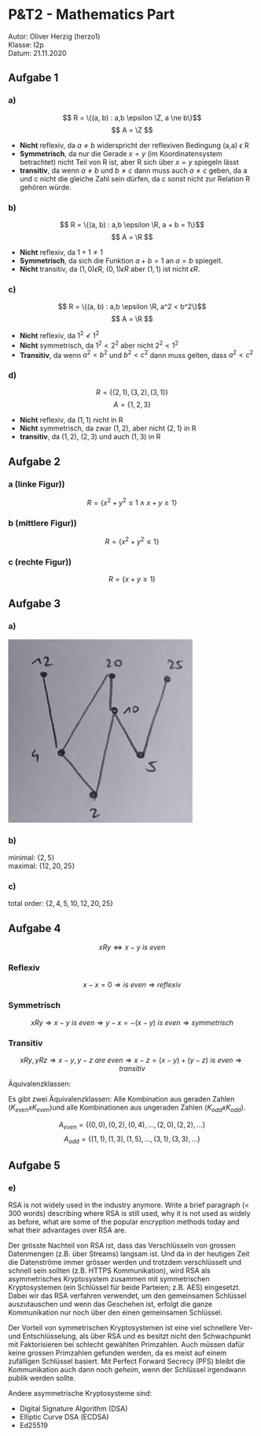 # P&T2 - Mathematics Part

Autor: Oliver Herzig (herzo1)<br>
Klasse: I2p<br>
Datum: 21.11.2020

## Aufgabe 1

### a)

$$ R = \{(a, b) : a,b \epsilon \Z, a \ne b\}$$
$$ A = \Z $$

- **Nicht** reflexiv, da $a \ne b$ widerspricht der reflexiven Bedingung (a,a) $\epsilon$ R
- **Symmetrisch**, da nur die Gerade $x=y$ (im Koordinatensystem betrachtet) nicht Teil von R ist, aber R sich über $x=y$ spiegeln lässt
- **transitiv**, da wenn $a \ne b$ und $b \ne c$ dann muss auch $a \ne c$ geben, da a und c nicht die gleiche Zahl sein dürfen, da c sonst nicht zur Relation R gehören würde.

### b)

$$ R = \{(a, b) : a,b \epsilon \R, a + b = 1\}$$
$$ A = \R $$

- **Nicht** reflexiv, da $1+1\ne 1$
- **Symmetrisch**, da sich die Funktion $a+b=1$ an $a=b$ spiegelt.
- **Nicht** transitiv, da $(1,0) \epsilon R$, $(0,1) \epsilon R$ aber $(1,1)$ ist nicht $\epsilon R$.

### c)

$$ R = \{(a, b) : a,b \epsilon \R, a^2 < b^2\}$$
$$ A = \R $$

- **Nicht** reflexiv, da $1^2 \nless 1^2$
- **Nicht** symmetrisch, da $1^2 < 2^2$ aber nicht $2^2 < 1^2$
- **Transitiv**, da wenn $a^2 < b^2$ und $b^2 < c^2$ dann muss gelten, dass $a^2 < c^2$

### d)

$$ R = \{(2,1), (3,2), (3,1)\} $$
$$ A = \{1,2,3\}$$

- **Nicht** reflexiv, da $(1,1)$ nicht in R
- **Nicht** symmetrisch, da zwar $(1,2)$, aber nicht $(2,1)$ in R
- **transitiv**, da $(1,2)$, $(2,3)$ und auch $(1,3)$ in R

## Aufgabe 2

### a (linke Figur))

$$ R = \{x^2 + y^2 \leqslant 1 \land x + y \geqslant 1\}$$

### b (mittlere Figur))

$$ R = \{x^2 + y^2 \leqslant 1\}$$

### c (rechte Figur))

$$ R = \{x + y \geqslant 1\}$$

## Aufgabe 3

### a)

![hasse-diagramm](Images/hasse-diagramm.PNG)

### b)

minimal: $\{2, 5\}$ <br>
maximal: $\{12, 20, 25\}$

### c)

total order: $\{2,4, 5, 10, 12, 20, 25\}$

## Aufgabe 4

$$ xRy \iff x - y \ is \  even $$

### Reflexiv

$$ x-x = 0 \Rightarrow is \ even \Rightarrow reflexiv $$

### Symmetrisch

$$ xRy \Rightarrow x-y \ is \ even \Rightarrow y-x = -(x-y) \ is \ even \Rightarrow symmetrisch $$

### Transitiv

$$ xRy, yRz \Rightarrow x-y, y-z \ are \ even \Rightarrow x-z = (x-y) + (y - z) \ is \ even \Rightarrow transitiv$$

Äquivalenzklassen:

Es gibt zwei Äquivalenzklassen: Alle Kombination aus geraden Zahlen ($K_{even} x K_{even}$)und alle Kombinationen aus ungeraden Zahlen ($K_{odd} x K_{odd}$).

$$ A_{even} = \{(0,0), (0,2), (0,4),..., (2,0), (2,2),...\} $$ 
$$ A_{odd} = \{(1,1), (1,3), (1,5),..., (3,1), (3,3),...\} $$ 

## Aufgabe 5

### e)

RSA is not widely used in the industry anymore. Write a brief paragraph (< 300 words)
describing where RSA is still used, why it is not used as widely as before, what are some of
the popular encryption methods today and what their advantages over RSA are.

Der grösste Nachteil von RSA ist, dass das Verschlüsseln von grossen Datenmengen (z.B. über Streams) langsam ist. Und da in der heutigen Zeit die Datenströme immer grösser werden und trotzdem verschlüsselt und schnell sein sollten (z.B. HTTPS Kommunikation), wird RSA als asymmetrisches Kryptosystem zusammen mit symmetrischen Kryptosystemen (ein Schlüssel für beide Parteien; z.B. AES) eingesetzt. Dabei wir das RSA verfahren verwendet, um den gemeinsamen Schlüssel auszutauschen und wenn das Geschehen ist, erfolgt die ganze Kommunikation nur noch über den einen gemeinsamen Schlüssel.

Der Vorteil von symmetrischen Kryptosystemen ist eine viel schnellere Ver- und Entschlüsselung, als über RSA und es besitzt nicht den Schwachpunkt mit Faktorisieren bei schlecht gewählten Primzahlen. Auch müssen dafür keine grossen Primzahlen gefunden werden, da es meist auf einem zufälligen Schlüssel basiert. Mit Perfect Forward Secrecy (PFS) bleibt die Kommunikation auch dann noch *geheim*, wenn der Schlüssel irgendwann publik werden sollte.

Andere asymmetrische Kryptosysteme sind:

- Digital Signature Algorithm (DSA)
- Elliptic Curve DSA (ECDSA)
- Ed25519
